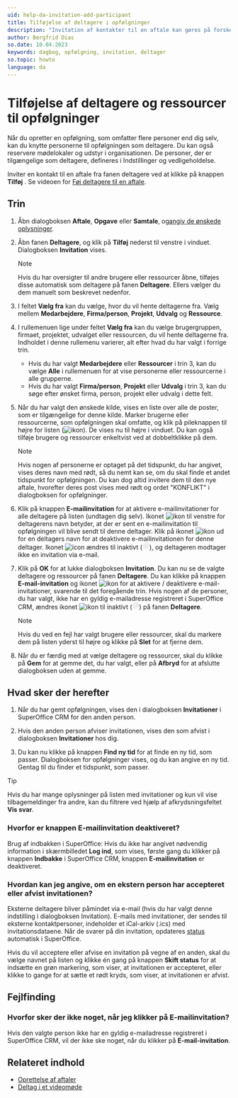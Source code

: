```yaml
---
uid: help-da-invitation-add-participant
title: Tilføjelse af deltagere i opfølgninger
description: "Invitation af kontakter til en aftale kan gøres på forskellige måder. Denne vejledning viser, hvordan du føjer deltagere til en aftale."
author: Bergfrid Dias
so.date: 10.04.2023
keywords: dagbog, opfølgning, invitation, deltager
so.topic: howto
language: da
---
```


# Tilføjelse af deltagere og ressourcer til opfølgninger

Når du opretter en opfølgning, som omfatter flere personer end dig selv, kan du knytte personerne til opfølgningen som deltagere. Du kan også reservere mødelokaler og udstyr i organisationen. De personer, der er tilgængelige som deltagere, defineres i Indstillinger og vedligeholdelse.

Inviter en kontakt til en aftale fra fanen deltagere ved at klikke på knappen **Tilføj** . Se videoen for [Føj deltagere til en aftale][5].

## Trin

1. Åbn dialogboksen **Aftale**, **Opgave** eller **Samtale**, og[angiv de ønskede oplysninger][2].

2. Åbn fanen **Deltagere**, og klik på **Tilføj** nederst til venstre i vinduet. Dialogboksen **Invitation** vises.

    > [!NOTE]
    > Hvis du har oversigter til andre brugere eller ressourcer åbne, tilføjes disse automatisk som deltagere på fanen **Deltagere**. Ellers vælger du dem manuelt som beskrevet nedenfor.

3. I feltet **Vælg fra** kan du vælge, hvor du vil hente deltagerne fra. Vælg mellem **Medarbejdere**, **Firma/person**, **Projekt**, **Udvalg** og **Ressource**.

4. I rullemenuen lige under feltet **Vælg fra** kan du vælge brugergruppen, firmaet, projektet, udvalget eller ressourcen, du vil hente deltagerne fra. Indholdet i denne rullemenu varierer, alt efter hvad du har valgt i forrige trin.
    * Hvis du har valgt **Medarbejdere** eller **Ressourcer** i trin 3, kan du vælge **Alle** i rullemenuen for at vise personerne eller ressourcerne i alle grupperne.
    * Hvis du har valgt **Firma/person**, **Projekt** eller **Udvalg** i trin 3, kan du søge efter ønsket firma, person, projekt eller udvalg i dette felt.

5. Når du har valgt den ønskede kilde, vises en liste over alle de poster, som er tilgængelige for denne kilde. Marker brugerne eller ressourcerne, som opfølgningen skal omfatte, og klik på pileknappen til højre for listen (![ikon][img2]). De vises nu til højre i vinduet. Du kan også tilføje brugere og ressourcer enkeltvist ved at dobbeltklikke på dem.

    > [!NOTE]
    > Hvis nogen af personerne er optaget på det tidspunkt, du har angivet, vises deres navn med rødt, så du nemt kan se, om du skal finde et andet tidspunkt for opfølgningen. Du kan dog altid invitere dem til den nye aftale, hvorefter deres post vises med rødt og ordet "KONFLIKT" i dialogboksen for opfølgninger.

6. Klik på knappen **E-mailinvitation** for at aktivere e-mailinvitationer for alle deltagere på listen (undtagen dig selv). Ikonet ![ikon][img1] til venstre for deltagerens navn betyder, at der er sent en e-mailinvitation til opfølgningen vil blive sendt til denne deltager. Klik på ikonet ![ikon][img1] ud for en deltagers navn for at deaktivere e-mailinvitationen for denne deltager. Ikonet ![icon][img1] ændres til inaktivt (![ikon][img3]), og deltageren modtager ikke en invitation via e-mail.

7. Klik på **OK** for at lukke dialogboksen **Invitation**. Du kan nu se de valgte deltagere og ressourcer på fanen **Deltagere**. Du kan klikke på knappen **E-mail-invitation** og ikonet ![ikon][img1] for at aktivere / deaktivere e-mail-invitationer, svarende til det foregående trin.
    Hvis nogen af de personer, du har valgt, ikke har en gyldig e-mailadresse registreret i SuperOffice CRM, ændres ikonet ![ikon][img1] til inaktivt (![ikon][img3]) på fanen **Deltagere**.

    > [!NOTE]
    > Hvis du ved en fejl har valgt brugere eller ressourcer, skal du markere dem på listen yderst til højre og klikke på **Slet** for at fjerne dem.

8. Når du er færdig med at vælge deltagere og ressourcer, skal du klikke på **Gem** for at gemme det, du har valgt, eller på **Afbryd** for at afslutte dialogboksen uden at gemme.

## Hvad sker der herefter

1. Når du har gemt opfølgningen, vises den i dialogboksen **Invitationer** i SuperOffice CRM for den anden person.

2. Hvis den anden person afviser invitationen, vises den som afvist i dialogboksen **Invitationer** hos dig.

3. Du kan nu klikke på knappen **Find ny tid** for at finde en ny tid, som passer. Dialogboksen for opfølgninger vises, og du kan angive en ny tid. Gentag til du finder et tidspunkt, som passer.

> [!TIP]
> Hvis du har mange oplysninger på listen med invitationer og kun vil vise tilbagemeldinger fra andre, kan du filtrere ved hjælp af afkrydsningsfeltet **Vis svar**.

### Hvorfor er knappen E-mailinvitation deaktiveret?

Brug af indbakken i SuperOffice: Hvis du ikke har angivet nødvendig information i skærmbilledet **Log ind**, som vises, første gang du klikker på knappen **Indbakke** i SuperOffice CRM, knappen **E-mailinvitation** er deaktiveret.

### Hvordan kan jeg angive, om en ekstern person har accepteret eller afvist invitationen?

Eksterne deltagere bliver påmindet via e-mail (hvis du har valgt denne indstilling i dialogboksen Invitation). E-mails med invitationer, der sendes til eksterne kontaktpersoner, indeholder et iCal-arkiv (.ics) med invitationsdataene. Når de svarer på din invitation, opdateres [status][1] automatisk i SuperOffice.

Hvis du vil acceptere eller afvise en invitation på vegne af en anden, skal du vælge navnet på listen og klikke én gang på knappen **Skift status** for at indsætte en grøn markering, som viser, at invitationen er accepteret, eller klikke to gange for at sætte et rødt kryds, som viser, at invitationen er afvist.

## Fejlfinding

### Hvorfor sker der ikke noget, når jeg klikker på E-mailinvitation?

Hvis den valgte person ikke har en gyldig e-mailadresse registreret i SuperOffice CRM, vil der ikke ske noget, når du klikker på **E-mail-invitation**.

## Relateret indhold

* [Oprettelse af aftaler][3]
* [Deltag i et videomøde][4]

<!-- Referenced links -->
[1]: index.md#status
[2]: ../screen/dialog-for-followups.md
[3]: ../create-follow-up.md
[4]: ../video-meetings.md
[5]: https://community.superoffice.com/globalassets/user--admin/learning/user-guide/diary--appointments/add-contact-to-appointment.mp4

<!-- Referenced images -->
[img1]: ../../../../../common/icons/pref-email.png
[img2]: ../../../../media/icons/arrow-right.png
[img3]: ../../../../media/icons/email-inactive.png
